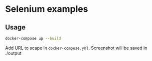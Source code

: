 # Selenium examples

## Usage

```bash
docker-compose up --build
```
Add URL to scape in `docker-compose.yml`. Screenshot will be saved in ./output